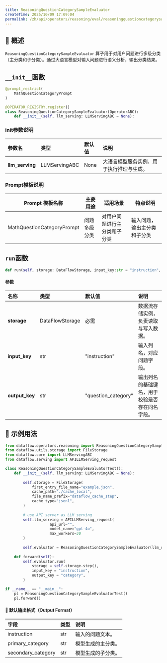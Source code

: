 ```yaml
---
title: ReasoningQuestionCategorySampleEvaluator
createTime: 2025/10/09 17:09:04
permalink: /zh/api/operators/reasoning/eval/reasoningquestioncategorysampleevaluator/
---
```


## 📘 概述
`ReasoningQuestionCategorySampleEvaluator` 算子用于对用户问题进行多级分类（主分类和子分类）。通过大语言模型对输入问题进行语义分析，输出分类结果。

## `__init__`函数
```python
@prompt_restrict(
    MathQuestionCategoryPrompt
)

@OPERATOR_REGISTRY.register()
class ReasoningQuestionCategorySampleEvaluator(OperatorABC):
    def __init__(self, llm_serving: LLMServingABC = None):
```
### init参数说明
| 参数名 | 类型 | 默认值 | 说明 |
| :------------------ | :-------------- | :---------------------------- | :------------------------------ |
| **llm_serving** | LLMServingABC | None | 大语言模型服务实例，用于执行推理与生成。 |

### Prompt模板说明
| Prompt 模板名称 | 主要用途 | 适用场景 | 特点说明 |
| --------------- | -------- | -------- | -------- |
| MathQuestionCategoryPrompt | 问题多级分类 | 对用户问题进行主分类和子分类 | 输入问题，输出主分类和子分类 |

## `run`函数
```python
def run(self, storage: DataFlowStorage, input_key:str = "instruction", output_key:str="question_category")
```

#### 参数
| 名称 | 类型 | 默认值 | 说明 |
| :------------- | :---------------- | :---------------- | :----------------- |
| **storage** | DataFlowStorage | 必需 | 数据流存储实例，负责读取与写入数据。 |
| **input_key** | str | "instruction" | 输入列名，对应问题字段。 |
| **output_key** | str | "question_category" | 输出列名的基础键名，用于校验是否存在同名字段。 |

## 🧠 示例用法
```python
from dataflow.operators.reasoning import ReasoningQuestionCategorySampleEvaluator
from dataflow.utils.storage import FileStorage
from dataflow.core import LLMServingABC
from dataflow.serving import APILLMServing_request

class ReasoningQuestionCategorySampleEvaluatorTest():
    def __init__(self, llm_serving: LLMServingABC = None):
        
        self.storage = FileStorage(
            first_entry_file_name="example.json",
            cache_path="./cache_local",
            file_name_prefix="dataflow_cache_step",
            cache_type="jsonl",
        )
        
        # use API server as LLM serving
        self.llm_serving = APILLMServing_request(
                    api_url="",
                    model_name="gpt-4o",
                    max_workers=30
        )
        
        self.evaluator = ReasoningQuestionCategorySampleEvaluator(llm_serving=self.llm_serving)
        
    def forward(self):
        self.evaluator.run(
            storage = self.storage.step(),
            input_key = "instruction",
            output_key = "category",
        )

if __name__ == "__main__":
    pl = ReasoningQuestionCategorySampleEvaluatorTest()
    pl.forward()
```

#### 🧾 默认输出格式（Output Format）
| 字段 | 类型 | 说明 |
| :-------------- | :---- | :---------- |
| instruction | str | 输入的问题文本。 |
| primary_category | str | 模型生成的主分类。 |
| secondary_category | str | 模型生成的子分类。 |
